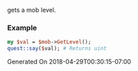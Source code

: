 gets a mob level.
### Example

```perl
my $val = $mob->GetLevel();
quest::say($val); # Returns uint
```


Generated On 2018-04-29T00:30:15-07:00
